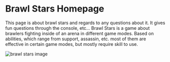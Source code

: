 <html>
<body>
    <h1> Brawl Stars Homepage </h1>
    <p> This page is about brawl stars and regards to any questions about it. It gives fun questions through the console, etc... Brawl Stars is a game about brawlers fighting inside of an arena in different game modes. Based on abilities, which range from support, assassin, etc. most of them are effective in certain game modes, but mostly require skill to use. </p>
    <img src ="" alt ="brawl stars image">
</body>
</html>
<script>
    var brawl_questions = [
        "What brawler is poco? a Support Brawler",
        "How many trophies for a brawler do you need for rank 35? 1500",
        "How many brawlers can play in duels? 3",
        "What is the brawler with the balloon? Gus",
        "What is the most hated brawler in the community? Edgar",
        "How many brawlers at power level 9 do you need to play bronze/silver/gold ranked? 3",
        "How many brawlers at power level 9 do you need to play diamond+? 9",
        "Why is poco bad in the game mode Heist? Because he can't do enough damage to the heist.",
        "How many people can play ranked in one game? 6",
        "Is poco's M1 a cone or a line? A cone",
        "How much do the cheapest skin's cost that you can get that isn't a giveaway? 29 gems",
        "What is the yellow button that brawlers have? A Super.",
        "What is the red button that brawlers have? Aim/Auto Aim.",
        "What is the purple button that brawlers have? A Supercharge.",
    ]
    var randomIndex = Math.floor(Math.random() * brawl_questions.length);
    console.log("Question #" + (randomIndex + 1) + ": " + brawl_questions[randomIndex]);
</script>
